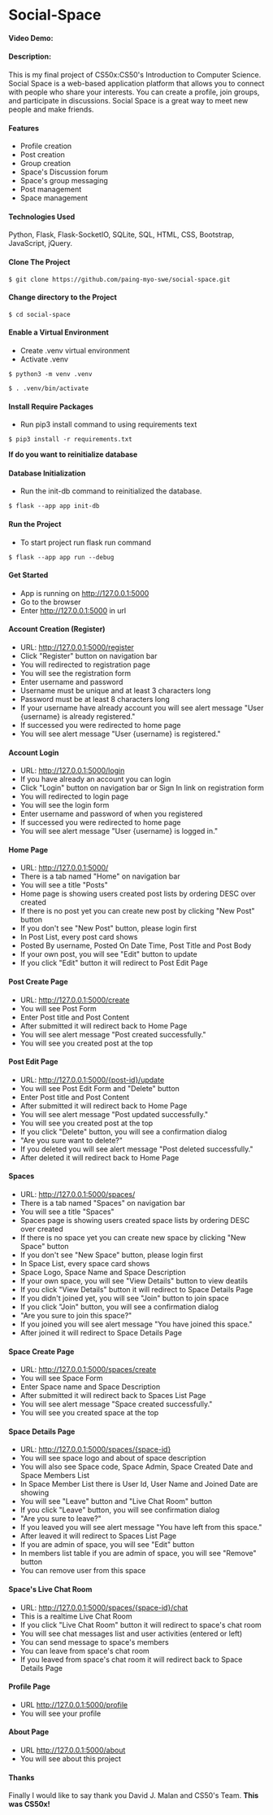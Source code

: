 # Social-Space

#### Video Demo: <URL HERE>

#### Description:

This is my final project of CS50x:CS50's Introduction to Computer Science. Social Space is a web-based application platform that allows you to connect with people who share your interests. You can create a profile, join groups, and participate in discussions. Social Space is a great way to meet new people and make friends.

#### Features

- Profile creation
- Post creation
- Group creation
- Space's Discussion forum
- Space's group messaging
- Post management
- Space management

#### Technologies Used

Python, Flask, Flask-SocketIO, SQLite, SQL, HTML, CSS, Bootstrap, JavaScript, jQuery.

#### Clone The Project

```
$ git clone https://github.com/paing-myo-swe/social-space.git
```

#### Change directory to the Project

```
$ cd social-space
```

#### Enable a Virtual Environment

- Create .venv virtual environment
- Activate .venv

```
$ python3 -m venv .venv
```

```
$ . .venv/bin/activate
```

#### Install Require Packages

- Run pip3 install command to using requirements text

```
$ pip3 install -r requirements.txt
```

**If do you want to reinitialize database**

#### Database Initialization

- Run the init-db command to reinitialized the database.

```
$ flask --app app init-db
```

#### Run the Project

- To start project run flask run command

```
$ flask --app app run --debug
```

#### Get Started

- App is running on http://127.0.0.1:5000
- Go to the browser
- Enter http://127.0.0.1:5000 in url

#### Account Creation (Register)

- URL: http://127.0.0.1:5000/register
- Click "Register" button on navigation bar
- You will redirected to registration page
- You will see the registration form
- Enter username and password
- Username must be unique and at least 3 characters long
- Password must be at least 8 characters long
- If your username have already account you will see alert message "User {username} is already registered."
- If successed you were redirected to home page
- You will see alert message "User {username} is registered."

#### Account Login

- URL: http://127.0.0.1:5000/login
- If you have already an account you can login
- Click "Login" button on navigation bar or Sign In link on registration form
- You will redirected to login page
- You will see the login form
- Enter username and password of when you registered
- If successed you were redirected to home page
- You will see alert message "User {username} is logged in."

#### Home Page

- URL: http://127.0.0.1:5000/
- There is a tab named "Home" on navigation bar
- You will see a title "Posts"
- Home page is showing users created post lists by ordering DESC over created
- If there is no post yet you can create new post by clicking "New Post" button
- If you don't see "New Post" button, please login first
- In Post List, every post card shows
- Posted By username, Posted On Date Time, Post Title and Post Body
- If your own post, you will see "Edit" button to update
- If you click "Edit" button it will redirect to Post Edit Page

#### Post Create Page

- URL: http://127.0.0.1:5000/create
- You will see Post Form
- Enter Post title and Post Content
- After submitted it will redirect back to Home Page
- You will see alert message "Post created successfully."
- You will see you created post at the top

#### Post Edit Page

- URL: http://127.0.0.1:5000/{post-id}/update
- You will see Post Edit Form and "Delete" button
- Enter Post title and Post Content
- After submitted it will redirect back to Home Page
- You will see alert message "Post updated successfully."
- You will see you created post at the top
- If you click "Delete" button, you will see a confirmation dialog
- "Are you sure want to delete?"
- If you deleted you will see alert message "Post deleted successfully."
- After deleted it will redirect back to Home Page

#### Spaces

- URL: http://127.0.0.1:5000/spaces/
- There is a tab named "Spaces" on navigation bar
- You will see a title "Spaces"
- Spaces page is showing users created space lists by ordering DESC over created
- If there is no space yet you can create new space by clicking "New Space" button
- If you don't see "New Space" button, please login first
- In Space List, every space card shows
- Space Logo, Space Name and Space Description
- If your own space, you will see "View Details" button to view deatils
- If you click "View Details" button it will redirect to Space Details Page
- If you didn't joined yet, you will see "Join" button to join space
- If you click "Join" button, you will see a confirmation dialog
- "Are you sure to join this space?"
- If you joined you will see alert message "You have joined this space."
- After joined it will redirect to Space Details Page

#### Space Create Page

- URL: http://127.0.0.1:5000/spaces/create
- You will see Space Form
- Enter Space name and Space Description
- After submitted it will redirect back to Spaces List Page
- You will see alert message "Space created successfully."
- You will see you created space at the top

#### Space Details Page

- URL: http://127.0.0.1:5000/spaces/{space-id}
- You will see space logo and about of space description
- You will also see Space code, Space Admin, Space Created Date and Space Members List
- In Space Member List there is User Id, User Name and Joined Date are showing
- You will see "Leave" button and "Live Chat Room" button
- If you click "Leave" button, you will see confirmation dialog
- "Are you sure to leave?"
- If you leaved you will see alert message "You have left from this space."
- After leaved it will redirect to Spaces List Page
- If you are admin of space, you will see "Edit" button
- In members list table if you are admin of space, you will see "Remove" button
- You can remove user from this space

#### Space's Live Chat Room

- URL: http://127.0.0.1:5000/spaces/{space-id}/chat
- This is a realtime Live Chat Room
- If you click "Live Chat Room" button it will redirect to space's chat room
- You will see chat messages list and user activities (entered or left)
- You can send message to space's members
- You can leave from space's chat room
- If you leaved from space's chat room it will redirect back to Space Details Page

#### Profile Page

- URL http://127.0.0.1:5000/profile
- You will see your profile

#### About Page

- URL http://127.0.0.1:5000/about
- You will see about this project

#### Thanks

Finally I would like to say thank you David J. Malan and CS50's Team. **This was CS50x!**

